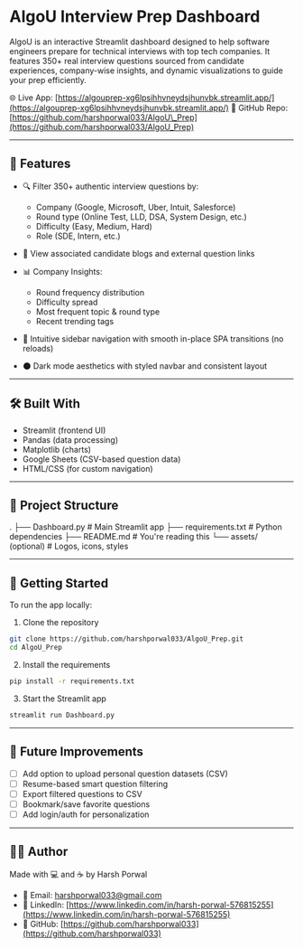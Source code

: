 # AlgoU Interview Prep Dashboard

AlgoU is an interactive Streamlit dashboard designed to help software engineers prepare for technical interviews with top tech companies. It features 350+ real interview questions sourced from candidate experiences, company-wise insights, and dynamic visualizations to guide your prep efficiently.

🌐 Live App: [https://algouprep-xg6lpsihhvneydsjhunvbk.streamlit.app/](https://algouprep-xg6lpsihhvneydsjhunvbk.streamlit.app/)
📁 GitHub Repo: [https://github.com/harshporwal033/AlgoU\_Prep](https://github.com/harshporwal033/AlgoU_Prep)

---

## 🧠 Features

* 🔍 Filter 350+ authentic interview questions by:

  * Company (Google, Microsoft, Uber, Intuit, Salesforce)
  * Round type (Online Test, LLD, DSA, System Design, etc.)
  * Difficulty (Easy, Medium, Hard)
  * Role (SDE, Intern, etc.)
* 📄 View associated candidate blogs and external question links
* 📊 Company Insights:

  * Round frequency distribution
  * Difficulty spread
  * Most frequent topic & round type
  * Recent trending tags
* 🧭 Intuitive sidebar navigation with smooth in-place SPA transitions (no reloads)
* 🌑 Dark mode aesthetics with styled navbar and consistent layout

---

## 🛠️ Built With

* Streamlit (frontend UI)
* Pandas (data processing)
* Matplotlib (charts)
* Google Sheets (CSV-based question data)
* HTML/CSS (for custom navigation)

---

## 📁 Project Structure

.
├── Dashboard.py              # Main Streamlit app
├── requirements.txt          # Python dependencies
├── README.md                 # You're reading this
└── assets/ (optional)        # Logos, icons, styles

---

## 🚀 Getting Started

To run the app locally:

1. Clone the repository

```bash
git clone https://github.com/harshporwal033/AlgoU_Prep.git
cd AlgoU_Prep
```

2. Install the requirements

```bash
pip install -r requirements.txt
```

3. Start the Streamlit app

```bash
streamlit run Dashboard.py
```

---

## 📌 Future Improvements

* [ ] Add option to upload personal question datasets (CSV)
* [ ] Resume-based smart question filtering
* [ ] Export filtered questions to CSV
* [ ] Bookmark/save favorite questions
* [ ] Add login/auth for personalization

---

## 👨‍💻 Author

Made with 💻 and ☕ by Harsh Porwal

* 📧 Email: [harshporwal033@gmail.com](mailto:harshporwal033@gmail.com)
* 🔗 LinkedIn: [https://www.linkedin.com/in/harsh-porwal-576815255](https://www.linkedin.com/in/harsh-porwal-576815255)
* 🐙 GitHub: [https://github.com/harshporwal033](https://github.com/harshporwal033)

